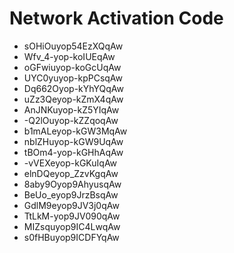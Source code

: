 # Network Activation Code
* sOHiOuyop54EzXQqAw
* Wfv_4-yop-koIUEqAw
* oGFwiuyop-koGcUqAw
* UYC0yuyop-kpPCsqAw
* Dq662Oyop-kYhYQqAw
* uZz3Qeyop-kZmX4qAw
* AnJNKuyop-kZ5YIqAw
* -Q2lOuyop-kZZqoqAw
* b1mALeyop-kGW3MqAw
* nblZHuyop-kGW9UqAw
* tBOm4-yop-kGHhAqAw
* -vVEXeyop-kGKuIqAw
* elnDQeyop_ZzvKgqAw
* 8aby9Oyop9AhyusqAw
* BeUo_eyop9JrzBsqAw
* GdlM9eyop9JV3j0qAw
* TtLkM-yop9JV090qAw
* MIZsquyop9IC4LwqAw
* s0fHBuyop9ICDFYqAw